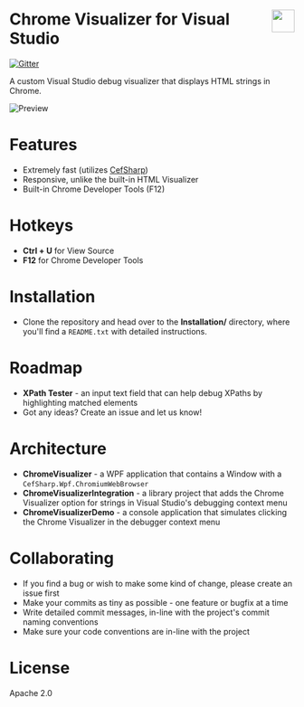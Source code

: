 <h1><img src="https://raw.github.com/eladnava/chrome-visualizer/master/ChromeVisualizer/Resources/App.png" align="right" height="40">Chrome Visualizer for Visual Studio</h1>

[![Gitter](https://badges.gitter.im/Join%20Chat.svg)](https://gitter.im/eladnava/chrome-visualizer?utm_source=badge&utm_medium=badge&utm_campaign=pr-badge)

A custom Visual Studio debug visualizer that displays HTML strings in Chrome.

![Preview](https://raw.github.com/eladnava/chrome-visualizer/master/ChromeVisualizerIntegration/Resources/Screenshot.png)

# Features

* Extremely fast (utilizes [CefSharp](https://github.com/cefsharp/CefSharp))
* Responsive, unlike the built-in HTML Visualizer
* Built-in Chrome Developer Tools (F12)

# Hotkeys

* **Ctrl + U** for View Source
* **F12** for Chrome Developer Tools

# Installation

* Clone the repository and head over to the **Installation/** directory, where you'll find a `README.txt` with detailed instructions.

# Roadmap

* **XPath Tester** - an input text field that can help debug XPaths by highlighting matched elements
* Got any ideas? Create an issue and let us know!

# Architecture

* **ChromeVisualizer** - a WPF application that contains a Window with a `CefSharp.Wpf.ChromiumWebBrowser`
* **ChromeVisualizerIntegration** - a library project that adds the Chrome Visualizer option for strings in Visual Studio's debugging context menu
* **ChromeVisualizerDemo** - a console application that simulates clicking the Chrome Visualizer in the debugger context menu

# Collaborating

* If you find a bug or wish to make some kind of change, please create an issue first
* Make your commits as tiny as possible - one feature or bugfix at a time
* Write detailed commit messages, in-line with the project's commit naming conventions
* Make sure your code conventions are in-line with the project

# License

Apache 2.0
